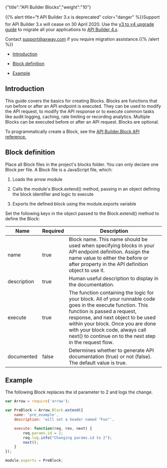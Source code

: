{"title":"API Builder Blocks","weight":"10"}

{{% alert title="❗️ API Builder 3.x is deprecated" color="danger" %}}Support for API Builder 3.x will cease on 30 April 2020. Use the [v3 to v4 upgrade guide](https://docs.axway.com/bundle/API_Builder_4x_allOS_en/page/api_builder_v3_to_v4_upgrade_guide.html) to migrate all your applications to [API Builder 4.x](https://docs.axway.com/bundle/API_Builder_4x_allOS_en/page/api_builder_getting_started_guide.html).

Contact [support@axway.com](mailto:support@axway.com) if you require migration assistance.{{% /alert %}}

* [Introduction](#introduction)

* [Block definition](#block-definition)

* [Example](#example)

## Introduction

This guide covers the basics for creating Blocks. Blocks are functions that run before or after an API endpoint is executed. They can be used to modify the API request, to modify the API response or to execute common tasks like audit logging, caching, rate limiting or recording analytics. Multiple Blocks can be executed before or after an API request. Blocks are optional.

To programmatically create a Block, see the [API Builder.Block API reference.](#!/api/Arrow.Block)

## Block definition

Place all Block files in the project's blocks folder. You can only declare one Block per file. A Block file is a JavaScript file, which:

1. Loads the arrow module

2. Calls the module's Block.extend() method, passing in an object defining the block identifier and logic to execute

3. Exports the defined block using the module.exports variable

Set the following keys in the object passed to the Block.extend() method to define the Block:

| Name | Required | Description |
| --- | --- | --- |
| name | true | Block name. This name should be used when specifying blocks in your API endpoint definition. Assign the name value to either the before or after property in the API definition object to use it. |
| description | true | Human useful description to display in the documentation. |
| execute | true | The function containing the logic for your block. All of your runnable code goes in the execute function. This function is passed a request, response, and next object to be used within your block. Once you are done with your block code, always call next() to continue on to the next step in the request flow. |
| documented | false | Determines whether to generate API documentation (true) or not (false). The default value is true. |

## Example

The following Block replaces the id parameter to 2 and logs the change.

```javascript
var Arrow = require('arrow');

var PreBlock = Arrow.Block.extend({
    name: 'pre_example',
    description: 'will set a header named "Foo"',

    execute: function(req, res, next) {
        req.params.id = 2;
        req.log.info("Changing params.id to 2");
        next();
    }
});

module.exports = PreBlock;
```

